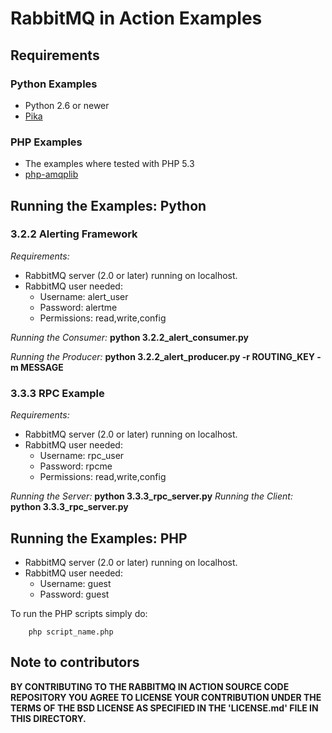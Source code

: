 # RabbitMQ in Action Examples #


## Requirements ##

### Python Examples ###

* Python 2.6 or newer
* [Pika](https://github.com/tonyg/pika)

### PHP Examples ###
* The examples where tested with PHP 5.3
* [php-amqplib](http://github.com/tnc/php-amqplib)

## Running the Examples: Python ##

### 3.2.2 Alerting Framework ###

_Requirements:_

* RabbitMQ server (2.0 or later) running on localhost.
* RabbitMQ user needed:
	* Username: alert\_user
	* Password: alertme
	* Permissions: read,write,config

_Running the Consumer:_  __python 3.2.2\_alert\_consumer.py__

_Running the Producer:_ __python 3.2.2\_alert\_producer.py -r ROUTING\_KEY -m MESSAGE__


### 3.3.3 RPC Example ###

_Requirements:_

* RabbitMQ server (2.0 or later) running on localhost.
* RabbitMQ user needed:
	* Username: rpc\_user
	* Password: rpcme
	* Permissions: read,write,config


_Running the Server:_ __python 3.3.3\_rpc\_server.py__
_Running the Client:_ __python 3.3.3\_rpc\_server.py__

## Running the Examples: PHP ##

* RabbitMQ server (2.0 or later) running on localhost.
* RabbitMQ user needed:
	* Username: guest
	* Password: guest

To run the PHP scripts simply do:

		php script_name.php


## Note to contributors ##

**BY CONTRIBUTING TO THE RABBITMQ IN ACTION SOURCE CODE REPOSITORY YOU AGREE TO LICENSE YOUR CONTRIBUTION UNDER THE TERMS OF THE BSD LICENSE AS SPECIFIED IN THE 'LICENSE.md' FILE IN THIS DIRECTORY.**
